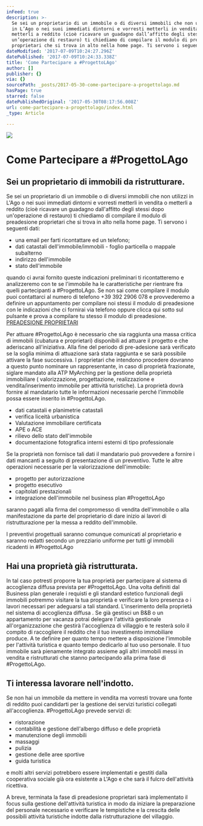 ```yaml
---
inFeed: true
description: >-
  Se sei un proprietario di un immobile o di diversi immobili che non utilizzi
  in L’Ago o nei suoi immediati dintorni e vorresti metterli in vendita o
  metterli a reddito (cioè ricavare un guadagno dall’affitto degli stessi dopo
  un’operazione di restauro) ti chiediamo di compilare il modulo di preadesione
  proprietari che si trova in alto nella home page. Ti servono i seguenti dati:
dateModified: '2017-07-09T10:24:27.296Z'
datePublished: '2017-07-09T10:24:33.338Z'
title: 'Come Partecipare a #ProgettoLAgo'
author: []
publisher: {}
via: {}
sourcePath: _posts/2017-05-30-come-partecipare-a-progettolago.md
hasPage: true
starred: false
datePublishedOriginal: '2017-05-30T08:17:56.008Z'
url: come-partecipare-a-progettolago/index.html
_type: Article

---
```

![](https://the-grid-user-content.s3-us-west-2.amazonaws.com/6692a01d-db9f-478a-8cda-9e16b25f8aaa.jpg)

# Come Partecipare a \#ProgettoLAgo

## Sei un proprietario di immobili da ristrutturare.

Se sei un proprietario di un immobile o di diversi immobili che non utilizzi in L'Ago o nei suoi immediati dintorni e vorresti metterli in vendita o metterli a reddito (cioè ricavare un guadagno dall'affitto degli stessi dopo un'operazione di restauro) ti chiediamo di compilare il modulo di preadesione proprietari che si trova in alto nella home page. Ti servono i seguenti dati:

* una email per farti ricontattare ed un telefono;
* dati catastali dell'immobile/immobili - foglio particella o mappale subalterno
* indirizzo dell'immobile
* stato dell'immobile

quando ci avrai fornito queste indicazioni preliminari ti ricontatteremo e analizzeremo con te se l'immobile ha le caratteristiche per rientrare fra quelli partecipanti a \#ProgettoLAgo. Se non sai come compilare il modulo puoi contattarci al numero di telefono +39 392 2906 078 e provvederemo a definire un appuntamento per compilare noi stessi il modulo di preadesione con le indicazioni che ci fornirai via telefono oppure clicca qui sotto sul pulsante e prova a compilare tu stesso il modulo di preadesione.
[PREADESIONE PROPRIETARI][0]

Per attuare \#ProgettoLAgo è necessario che sia raggiunta una massa critica di immobili (cubatura e proprietari) disponibili ad attuare il progetto e che aderiscano all'iniziativa. Alla fine del periodo di pre-adesione sarà verificato se la soglia minima di attuazione sarà stata raggiunta e se sarà possibile attivare la fase successiva. I proprietari che intendono procedere dovranno a questo punto nominare un rappresentante, in caso di proprietà frazionate, siglare mandato alla ATP MyArching per la gestione della proprietà immobiliare ( valorizzazione, progettazione, realizzazione e vendita/inserimento immobile per attività turistiche). La proprietà dovrà fornire al mandatario tutte le informazioni necessarie perché l'immobile possa essere inserito in \#ProgettoLAgo.

* dati catastali e planimetrie catastali
* verifica liceità urbanistica
* Valutazione immobiliare certificata
* APE o ACE
* rilievo dello stato dell'immobile
* documentazione fotografica interni esterni di tipo professionale

Se la proprietà non fornisce tali dati il mandatario può provvedere a fornire i dati mancanti a seguito di presentazione di un preventivo. Tutte le altre operazioni necessarie per la valorizzazione dell'immobile:

* progetto per autorizzazione
* progetto esecutivo
* capitolati prestazionali
* integrazione dell'immobile nel business plan \#ProgettoLAgo

saranno pagati alla firma del compromesso di vendita dell'immobile o alla manifestazione da parte del proprietario di dare inizio ai lavori di ristrutturazione per la messa a reddito dell'immobile.

I preventivi progettuali saranno comunque comunicati al proprietario e saranno redatti secondo un prezziario uniforme per tutti gl immobili ricadenti in \#ProgettoLAgo

## Hai una proprietà già ristrutturata.

In tal caso potresti proporre la tua proprietà per partecipare al sistema di accoglienza diffusa prevista per \#ProgettoLAgo. Una volta definiti dal Business plan generale i requisti e gli standard estetico funzionali degli immobili potremmo visitare la tua proprietà e verificare la loro presenza o i lavori necessari per adeguarsi a tali standard. L'inserimento della proprietà nel sistema di accoglienza diffusa . Se già gestisci un B&B o un appartamento per vacanza potrai delegare l'attività gestionale all'organizzazione che gestirà l'accoglienza di villaggio e te resterà solo il compito di raccogliere il reddito che il tuo investimento immobiliare produce. A te definire per quanto tempo mettere a disposizione l'immobile per l'attività turistica e quanto tempo dedicarlo al tuo uso personale. Il tuo immobile sarà pienamente integrato assieme agli altri immobili messi in vendita e ristrutturati che stanno partecipando alla prima fase di \#ProgettoLAgo.

## Ti interessa lavorare nell'indotto.

Se non hai un immobile da mettere in vendita ma vorresti trovare una fonte di reddito puoi candidarti per la gestione dei servizi turistici collegati all'accoglienza. \#ProgettoLAgo prevede servizi di:

* ristorazione
* contabilità e gestione dell'albergo diffuso e delle proprietà
* manutenzione degli immobili
* massaggi
* pulizia
* gestione delle aree sportive
* guida turistica

e molti altri servizi potrebbero essere implementati e gestiti dalla cooperativa sociale già ora esistente a L'Ago e che sarà il fulcro dell'attività ricettiva.

A breve, terminata la fase di preadesione proprietari sarà implementato il focus sulla gestione dell'attività turistica in modo da iniziare la preparazione del personale necessario e verificare le tempistiche e la crescita delle possibili attività turistiche indotte dalla ristrutturazione del villaggio.

[0]: https://goo.gl/forms/FNH0uvUvbNtGwyH93